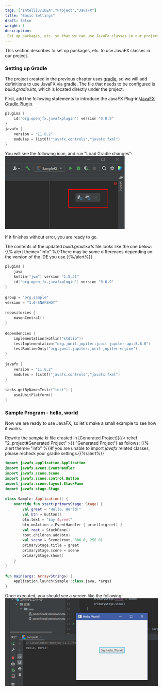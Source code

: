```yaml
---
tags: ["IntelliJ/IDEA","Project","JavaFX"]
title: "Basic Settings"
draft: false
weight: 1
description:
 Set up packages, etc. so that we can use JavaFX classes in our project.
---
```


This section describes to set up packages, etc. to use JavaFX classes in our project.

### Setting up Gradle

The project created in the previous chapter uses [gradle](https://gradle.org/), so we will add definitions to use JavaFX via gradle.
The file that needs to be configured is *build.gradle.kts*, which is located directly under the project.

First, add the following statements to introduce the JavaFX Plug-in/[JavaFX Gradle PlugIn](https://github.com/openjfx/javafx-gradle-plugin). 

```kotlin
plugins {
    id("org.openjfx.javafxplugin") version "0.0.9"
}
javafx {
    version = "11.0.2"
    modules = listOf("javafx.controls","javafx.fxml")
}
```

You will see the following icon, and run "Load Gradle changes":
![update gradle](javafx_1.png)

If it finishes without error, you are ready to go.

The contents of the updated *build.gradle.kts* file looks like the one below:
{{% alert theme="info" %}}There may be some differences depending on the version of the IDE you use.{{%/alert%}}

```kotlin
plugins {
    java
    kotlin("jvm") version "1.5.21"
    id("org.openjfx.javafxplugin") version "0.0.9"
}

group = "org.sample"
version = "1.0-SNAPSHOT"

repositories {
    mavenCentral()
}

dependencies {
    implementation(kotlin("stdlib"))
    testImplementation("org.junit.jupiter:junit-jupiter-api:5.6.0")
    testRuntimeOnly("org.junit.jupiter:junit-jupiter-engine")
}

javafx {
    version = "11.0.2"
    modules = listOf("javafx.controls","javafx.fxml")
}

tasks.getByName<Test>("test") {
    useJUnitPlatform()
}
```

### Sample Program - hello, world

Now we are ready to use JavaFX, so let's make a small example to see how it works.  

Rewrite the *sample.kt* file created in [Generated Project]({{< relref "2_project#Generated Project" >}} "Generated Project") as follows:
{{% alert theme="info" %}}If you are unable to import *javafx* related classes, please recheck your gradle settings.{{%/alert%}}

```kotlin
import javafx.application.Application
import javafx.event.EventHandler
import javafx.scene.Scene
import javafx.scene.control.Button
import javafx.scene.layout.StackPane
import javafx.stage.Stage

class Sample: Application() {
	override fun start(primaryStage: Stage) {
		val greet = "Hello, World!"
		val btn = Button()
		btn.text = "Say $greet"
		btn.onAction = EventHandler { println(greet) }
		val root = StackPane()
		root.children.add(btn)
		val scene = Scene(root, 300.0, 250.0)
		primaryStage.title = greet
		primaryStage.scene = scene
		primaryStage.show()
	}
}

fun main(args: Array<String>) {
	Application.launch(Sample::class.java, *args)
}
```

Once executed, you should see a screen like the following:
![Hello, World](javafx_2.png)


